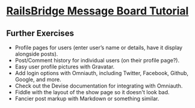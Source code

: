 # [RailsBridge Message Board Tutorial](http://docs.railsbridge.org/intermediate-rails/)

## Further Exercises
* Profile pages for users (enter user’s name or details, have it display alongside
posts).
* Post/Comment history for individual users (on their profile page?).
* Easy user profile pictures with Gravatar.
* Add login options with Omniauth, including Twitter, Facebook, Github, Google,
  and more.
* Check out the Devise documentation for integrating with Omniauth.
* Fiddle with the layout of the show page so it doesn't look bad.
* Fancier post markup with Markdown or something similar.
